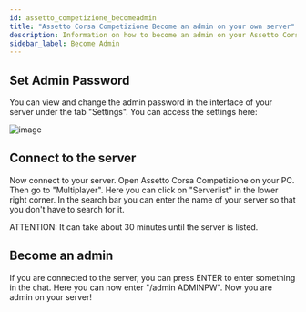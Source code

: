 ```yaml
---
id: assetto_competizione_becomeadmin
title: "Assetto Corsa Competizione Become an admin on your own server"
description: Information on how to become an admin on your Assetto Corsa Competizione server from ZAP-Hosting - ZAP-Hosting.com documentation
sidebar_label: Become Admin
---
```


## Set Admin Password 
You can view and change the admin password in the interface of your server under the tab "Settings".
You can access the settings here:

![image](https://user-images.githubusercontent.com/26007280/189937516-b38826ba-ba10-43d4-a3f6-b54983c81496.png)

## Connect to the server
Now connect to your server.
Open Assetto Corsa Competizione on your PC.
Then go to "Multiplayer".
Here you can click on "Serverlist" in the lower right corner.
In the search bar you can enter the name of your server so that you don't have to search for it.

ATTENTION: It can take about 30 minutes until the server is listed.

## Become an admin
If you are connected to the server, you can press ENTER to enter something in the chat.
Here you can now enter "/admin ADMINPW".
Now you are admin on your server! 
